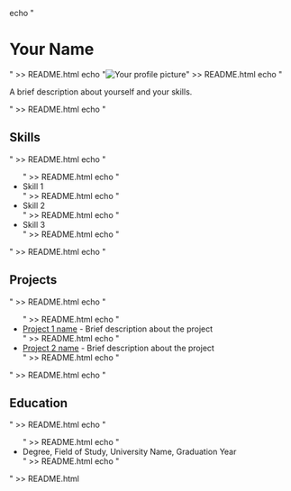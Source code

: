 echo "<h1>Your Name</h1>" >> README.html
echo "<img src='https://avatars3.githubusercontent.com/u/0000000?v=4' alt='Your profile picture'>" >> README.html
echo "<p>A brief description about yourself and your skills.</p>" >> README.html
echo "<h2>Skills</h2>" >> README.html
echo "<ul>" >> README.html
echo "  <li>Skill 1</li>" >> README.html
echo "  <li>Skill 2</li>" >> README.html
echo "  <li>Skill 3</li>" >> README.html
echo "</ul>" >> README.html
echo "<h2>Projects</h2>" >> README.html
echo "<ul>" >> README.html
echo "  <li><a href='https://github.com/yourusername/project-1'>Project 1 name</a> - Brief description about the project</li>" >> README.html
echo "  <li><a href='https://github.com/yourusername/project-2'>Project 2 name</a> - Brief description about the project</li>" >> README.html
echo "</ul>" >> README.html
echo "<h2>Education</h2>" >> README.html
echo "<ul>" >> README.html
echo "  <li>Degree, Field of Study, University Name, Graduation Year</li>" >> README.html
echo "</ul>" >> README.html
